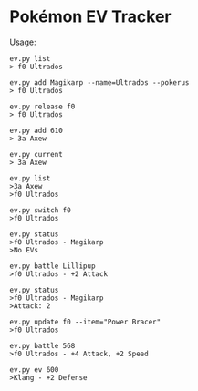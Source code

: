 # Pokémon EV Tracker

Usage:

	ev.py list
	> f0 Ultrados
	
	ev.py add Magikarp --name=Ultrados --pokerus
	> f0 Ultrados
	
	ev.py release f0
	> f0 Ultrados
	
	ev.py add 610
	> 3a Axew
	
	ev.py current
	> 3a Axew
	
	ev.py list
	>3a Axew
	>f0 Ultrados
	
	ev.py switch f0
	>f0 Ultrados
	
	ev.py status
	>f0 Ultrados - Magikarp
	>No EVs
	
	ev.py battle Lillipup
	>f0 Ultrados - +2 Attack
	
	ev.py status
	>f0 Ultrados - Magikarp
	>Attack: 2
	
	ev.py update f0 --item="Power Bracer"
	>f0 Ultrados
	
	ev.py battle 568
	>f0 Ultrados - +4 Attack, +2 Speed
	
	ev.py ev 600
	>Klang - +2 Defense
	